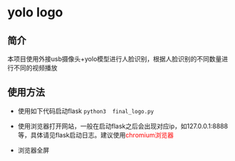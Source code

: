 # yolo logo

## 简介
本项目使用外接usb摄像头+yolo模型进行人脸识别，根据人脸识别的不同数量进行不同的视频播放

## 使用方法

- 使用如下代码启动flask
    ```python3  final_logo.py```


- 使用浏览器打开网站，一般在启动flask之后会出现对应ip，如127.0.0.1:8888等，具体请见flask启动日志。建议使用<font color=red>chromium浏览器</font>

- 浏览器全屏